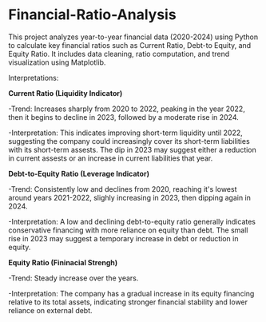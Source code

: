 # Financial-Ratio-Analysis
This project analyzes year-to-year financial data (2020-2024) using Python to calculate key financial ratios such as Current Ratio, Debt-to Equity, and Equity Ratio. It includes data cleaning, ratio computation, and trend visualization using Matplotlib.

Interpretations: 

**Current Ratio (Liquidity Indicator)**

   -Trend: Increases sharply from 2020 to 2022, peaking in the year 2022, then it begins to decline in 2023, followed by a moderate rise in 2024.
   
   -Interpretation: This indicates improving short-term liquidity until 2022, suggesting the company could increasingly cover its short-term liabilities with its short-term assests. The dip in 2023 may suggest either a reduction in current assests or an increase in current liabilities that year.

**Debt-to-Equity Ratio (Leverage Indicator)**

   -Trend: Consistently low and declines from 2020, reaching it's lowest around years 2021-2022, slighly increasing in 2023, then dipping again in 2024.
   
   -Interpretation: A low and declining debt-to-equity ratio generally indicates conservative financing with more reliance on equity than debt. The small rise in 2023 may suggest a temporary increase in debt or reduction in equity.

**Equity Ratio (Fininacial Strengh)**

   -Trend: Steady increase over the years.
   
   -Interpretation: The company has a gradual increase in its equity financing relative to its total assets, indicating stronger financial stability and lower reliance on external debt.
